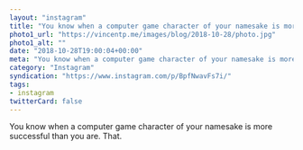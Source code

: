 ```yaml
---
layout: "instagram"
title: "You know when a computer game character of your namesake is more successful than you are. That."
photo1_url: "https://vincentp.me/images/blog/2018-10-28/photo.jpg"
photo1_alt: ""
date: "2018-10-28T19:00:04+00:00"
meta: "You know when a computer game character of your namesake is more successful than you are. That."
category: "Instagram"
syndication: "https://www.instagram.com/p/BpfNwavFs7i/"
tags:
- instagram
twitterCard: false
---
```

You know when a computer game character of your namesake is more successful than you are. That.

